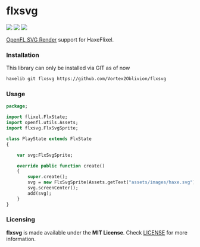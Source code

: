 # flxsvg

![](https://img.shields.io/github/repo-size/Vortex2Oblivion/flxsvg) ![](https://badgen.net/github/open-issues/Vortex2Oblivion/flxsvg) ![](https://badgen.net/badge/license/MIT/green)

[OpenFL SVG Render](https://github.com/openfl/svg/) support for HaxeFlixel.

### Installation


This library can only be installed via GIT as of now
```bash
haxelib git flxsvg https://github.com/Vortex2Oblivion/flxsvg
```

### Usage

```haxe
package;

import flixel.FlxState;
import openfl.utils.Assets;
import flxsvg.FlxSvgSprite;

class PlayState extends FlxState
{

	var svg:FlxSvgSprite;

	override public function create()
	{
		super.create();
		svg = new FlxSvgSprite(Assets.getText("assets/images/haxe.svg"));
		svg.screenCenter();
		add(svg);
	}
}
```

### Licensing

**flxsvg** is made available under the **MIT License**. Check [LICENSE](./LICENSE) for more information.
